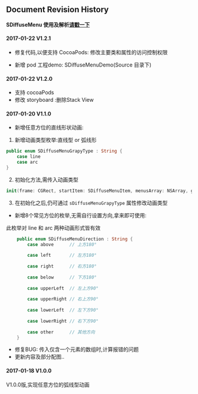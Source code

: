 

## Document Revision History

**SDiffuseMenu 使用及解析[请戳一下](https://github.com/mythkiven/DiffuseMenu_Swift)**

#### 2017-01-22  V1.2.1

- 修复代码,以便支持 CocoaPods:
  修改主要类和属性的访问控制权限

- 新增 pod 工程demo: SDiffuseMenuDemo(Source 目录下)

#### 2017-01-22  V1.2.0

- 支持 cocoaPods 
- 修改 storyboard :删除Stack View


#### 2017-01-20  V1.1.0

- 新增任意方位的直线形状动画:

1) 新增动画类型枚举:直线型 or 弧线形

``` swift
public enum SDiffuseMenuGrapyType : String {
    case line
    case arc
}
```

2) 初始化方法,需传入动画类型

``` swift
init(frame: CGRect, startItem: SDiffuseMenuItem, menusArray: NSArray, grapyType: SDiffuseMenuGrapyType) {}
```

3) 在初始化之后,仍可通过 `sDiffuseMenuGrapyType` 属性修改动画类型

- 新增8个常见方位的枚举,无需自行设置方向,拿来即可使用:

此枚举对 line 和 arc 两种动画形式皆有效

``` swift
    public enum SDiffuseMenuDirection : String {
        case above      // 上方180°
        
        case left       // 左方180°
        
        case right      // 右方180°
        
        case below      // 下方180°
        
        case upperLeft  // 左上方90°
        
        case upperRight // 右上方90°
        
        case lowerLeft  // 左下方90°
        
        case lowerRight // 右下方90°
        
        case other      // 其他方向
    }
```

- 修复BUG: 传入仅含一个元素的数组时,计算报错的问题
- 更新内容及部分配图..

#### 2017-01-18  V1.0.0

V1.0.0版,实现任意方位的弧线型动画




